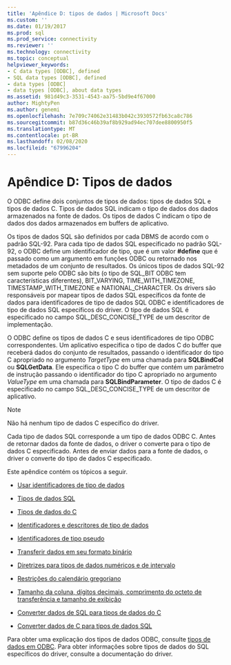 ```yaml
---
title: 'Apêndice D: tipos de dados | Microsoft Docs'
ms.custom: ''
ms.date: 01/19/2017
ms.prod: sql
ms.prod_service: connectivity
ms.reviewer: ''
ms.technology: connectivity
ms.topic: conceptual
helpviewer_keywords:
- C data types [ODBC], defined
- SQL data types [ODBC], defined
- data types [ODBC]
- data types [ODBC], about data types
ms.assetid: 981d49c3-3531-4543-aa75-5bd9e4f67000
author: MightyPen
ms.author: genemi
ms.openlocfilehash: 7e709c74062e31483b042c3930572fb63ca8c786
ms.sourcegitcommit: b87d36c46b39af8b929ad94ec707dee8800950f5
ms.translationtype: MT
ms.contentlocale: pt-BR
ms.lasthandoff: 02/08/2020
ms.locfileid: "67996204"
---
```

# <a name="appendix-d-data-types"></a>Apêndice D: Tipos de dados
O ODBC define dois conjuntos de tipos de dados: tipos de dados SQL e tipos de dados C. Tipos de dados SQL indicam o tipo de dados dos dados armazenados na fonte de dados. Os tipos de dados C indicam o tipo de dados dos dados armazenados em buffers de aplicativo.  
  
 Os tipos de dados SQL são definidos por cada DBMS de acordo com o padrão SQL-92. Para cada tipo de dados SQL especificado no padrão SQL-92, o ODBC define um identificador de tipo, que é um valor **#define** que é passado como um argumento em funções ODBC ou retornado nos metadados de um conjunto de resultados. Os únicos tipos de dados SQL-92 sem suporte pelo ODBC são bits (o tipo de SQL_BIT ODBC tem características diferentes), BIT_VARYING, TIME_WITH_TIMEZONE, TIMESTAMP_WITH_TIMEZONE e NATIONAL_CHARACTER. Os drivers são responsáveis por mapear tipos de dados SQL específicos da fonte de dados para identificadores de tipo de dados SQL ODBC e identificadores de tipo de dados SQL específicos do driver. O tipo de dados SQL é especificado no campo SQL_DESC_CONCISE_TYPE de um descritor de implementação.  
  
 O ODBC define os tipos de dados C e seus identificadores de tipo ODBC correspondentes. Um aplicativo especifica o tipo de dados C do buffer que receberá dados do conjunto de resultados, passando o identificador do tipo C apropriado no argumento *TargetType* em uma chamada para **SQLBindCol** ou **SQLGetData**. Ele especifica o tipo C do buffer que contém um parâmetro de instrução passando o identificador do tipo C apropriado no argumento *ValueType* em uma chamada para **SQLBindParameter**. O tipo de dados C é especificado no campo SQL_DESC_CONCISE_TYPE de um descritor de aplicativo.  
  
> [!NOTE]  
>  Não há nenhum tipo de dados C específico do driver.  
  
 Cada tipo de dados SQL corresponde a um tipo de dados ODBC C. Antes de retornar dados da fonte de dados, o driver o converte para o tipo de dados C especificado. Antes de enviar dados para a fonte de dados, o driver o converte do tipo de dados C especificado.  
  
 Este apêndice contém os tópicos a seguir.  
  
-   [Usar identificadores de tipo de dados](../../../odbc/reference/appendixes/using-data-type-identifiers.md)  
  
-   [Tipos de dados SQL](../../../odbc/reference/appendixes/sql-data-types.md)  
  
-   [Tipos de dados do C](../../../odbc/reference/appendixes/c-data-types.md)  
  
-   [Identificadores e descritores de tipo de dados](../../../odbc/reference/appendixes/data-type-identifiers-and-descriptors.md)  
  
-   [Identificadores de tipo pseudo](../../../odbc/reference/appendixes/pseudo-type-identifiers.md)  
  
-   [Transferir dados em seu formato binário](../../../odbc/reference/appendixes/transferring-data-in-its-binary-form.md)  
  
-   [Diretrizes para tipos de dados numéricos e de intervalo](../../../odbc/reference/appendixes/guidelines-for-interval-and-numeric-data-types.md)  
  
-   [Restrições do calendário gregoriano](../../../odbc/reference/appendixes/constraints-of-the-gregorian-calendar.md)  
  
-   [Tamanho da coluna, dígitos decimais, comprimento do octeto de transferência e tamanho de exibição](../../../odbc/reference/appendixes/column-size-decimal-digits-transfer-octet-length-and-display-size.md)  
  
-   [Converter dados de SQL para tipos de dados do C](../../../odbc/reference/appendixes/converting-data-from-sql-to-c-data-types.md)  
  
-   [Converter dados de C para tipos de dados SQL](../../../odbc/reference/appendixes/converting-data-from-c-to-sql-data-types.md)  
  
 Para obter uma explicação dos tipos de dados ODBC, consulte [tipos de dados em ODBC](../../../odbc/reference/develop-app/data-types-in-odbc.md). Para obter informações sobre tipos de dados do SQL específicos do driver, consulte a documentação do driver.
